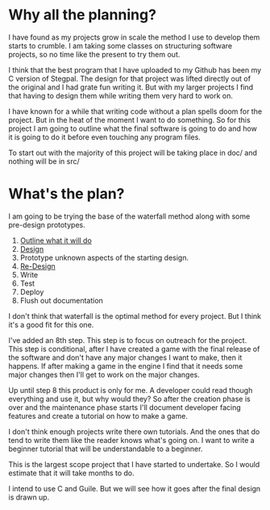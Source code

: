 
# Why all the planning?

I have found as my projects grow in scale the method I use to develop them starts to crumble.
I am taking some classes on structuring software projects, so no time like the present to try them out.

I think that the best program that I have uploaded to my Github has been my C version of Stegpal.
The design for that project was lifted directly out of the original and I had grate fun writing it.
But with my larger projects I find that having to design them while writing them very hard to work on.

I have known for a while that writing code without a plan spells doom for the project. But in the heat of the moment I want to do something.
So for this project I am going to outline what the final software is going to do and how it is going to do it before even touching any program files.

To start out with the majority of this project will be taking place in doc/ and nothing will be in src/

# What's the plan?

I am going to be trying the base of the waterfall method along with some pre-design prototypes.

1. [Outline what it will do](./doc/SRS.md)
2. [Design](./doc/SDD.md)
3. Prototype unknown aspects of the starting design.
4. [Re-Design](./doc/SDD.md)
5. Write
6. Test
7. Deploy
8. Flush out documentation

I don't think that waterfall is the optimal method for every project. But I think it's a good fit for this one.

I've added an 8th step. This step is to focus on outreach for the project.
This step is conditional, after I have created a game with the final release of the software and don't have any major changes I want to make, then it happens. If after making a game in the engine I find that it needs some major changes then I'll get to work on the major changes.

Up until step 8 this product is only for me. A developer could read though everything and use it, but why would they? So after the creation phase is over and the maintenance phase starts I'll document developer facing features and create a tutorial on how to make a game.

I don't think enough projects write there own tutorials. And the ones that do tend to write them like the reader knows what's going on. I want to write a beginner tutorial that will be understandable to a beginner.

This is the largest scope project that I have started to undertake.
So I would estimate that it will take months to do.

I intend to use C and Guile. But we will see how it goes after the final design is drawn up.

